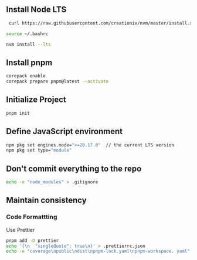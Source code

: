 ## Install Node LTS

```sh
 curl https://raw.githubusercontent.com/creationix/nvm/master/install.sh | bash
```

```sh
source ~/.bashrc
```

```sh
nvm install --lts
```

## Install pnpm

```sh
corepack enable
corepack prepare pnpm@latest --activate
```

## Initialize Project

```sh
pnpm init
```

## Define JavaScript environment

```sh
npm pkg set engines.node=">=20.17.0"  // the current LTS version
npm pkg set type="module"
```

## Don't commit everything to the repo

```sh
echo -e "node_modules" > .gitignore
```

## Maintain consistency

### Code Formattting

Use Prettier

```sh
pnpm add -D prettier
echo '{\n  "singleQuote": true\n}' > .prettierrc.json
echo -e "coverage\npublic\ndist\npnpm-lock.yaml\npnpm-workspace. yaml" > .prettierignore
```

